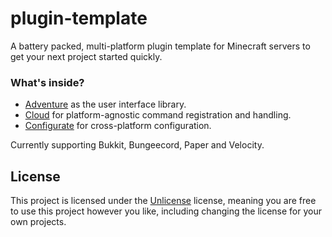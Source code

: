 # plugin-template
A battery packed, multi-platform plugin template for Minecraft servers to get your next project started quickly.

### What's inside?
- [Adventure](https://github.com/KyoriPowered/adventure) as the user interface library.
- [Cloud](https://github.com/Incendo/cloud) for platform-agnostic command registration and handling.
- [Configurate](https://github.com/SpongePowered/Configurate) for cross-platform configuration.

Currently supporting Bukkit, Bungeecord, Paper and Velocity.

## License
This project is licensed under the [Unlicense](https://github.com/RealTriassic/plugin-template/blob/main/LICENSE) license, meaning you are free to use this project however you like, including changing the license for your own projects.
